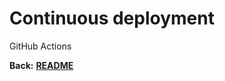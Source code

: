 # Continuous deployment

GitHub Actions

__Back:__ [__README__](https://github.com/molinfo-vienna/software-development/blob/main/README.md)